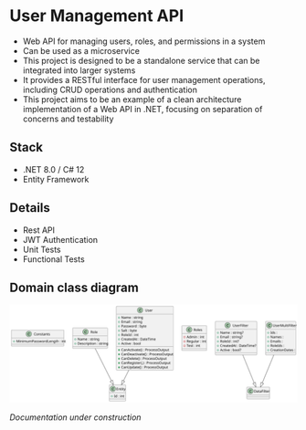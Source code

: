 ﻿# User Management API

- Web API for managing users, roles, and permissions in a system
- Can be used as a microservice
- This project is designed to be a standalone service that can be integrated into larger systems
- It provides a RESTful interface for user management operations, including CRUD operations and authentication
- This project aims to be an example of a clean architecture implementation of a Web API in .NET, focusing on separation of concerns and testability

## Stack

- .NET 8.0 / C# 12
- Entity Framework

## Details

- Rest API
- JWT Authentication
- Unit Tests
- Functional Tests

## Domain class diagram

<!--

@startuml
class Constants{
  +MinimumPasswordLength : int
}
class Role{
  +Name : string
  +Description : string
}
class User{
  +Name : string
  +Email : string
  +Password : byte
  +Salt : byte
  +RoleId : int
  +CreatedAt : DateTime
  +Active : bool
  +CanActivate() : ProcessOutput
  +CanDeactivate() : ProcessOutput
  +CanDelete() : ProcessOutput
  +CanRegister(,) : ProcessOutput
  +CanUpdate() : ProcessOutput
}
class Roles{
  -Admin : int
  -Regular : int
  -Test : int
}
class UserFilter{
  +Name : string?
  +Email : string?
  +RoleId : int?
  +CreatedAt : DateTime?
  +Active : bool?
}
class UserMultiFilter{
  +Ids : 
  +Names : 
  +Emails : 
  +RoleIds : 
  +CreationDates : 
}
class Entity{
  +Id : int
}
class DataFilter
Role --|> Entity
User --|> Entity
UserFilter --|> DataFilter
UserMultiFilter --|> DataFilter
@enduml


-->

![domain-class-diagram](/docs/diagrams/domain-class-diagram.svg)

*Documentation under construction*
